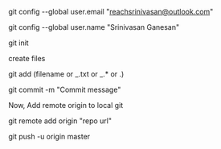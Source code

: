 git config --global user.email "reachsrinivasan@outlook.com"

git config --global user.name "Srinivasan Ganesan"

git init

create files

git add (filename or _.txt or _.\* or .)

git commit -m "Commit message"

Now, Add remote origin to local git

git remote add origin "repo url"

git push -u origin master
